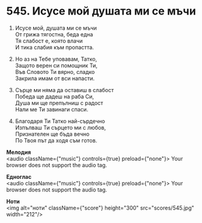 # 545. Исусе мой душата ми се мъчи

1. Исусе мой, душата ми се мъчи  
От грижа тягостна, беда една  
Тя слабост е, която влачи  
И тика слабия към пропастта.  

2. Но аз на Тебе уповавам, Татко,  
Защото верен си помощник Ти,  
Във Словото Ти вярно, сладко  
Закрила имам от вси напасти.  

3. Сърце ми няма да оставиш в слабост  
Победа ще дадеш на раба Си,  
Душа ми ще препълниш с радост  
Нали ме Ти завинаги спаси.  

4. Благодаря Ти Татко най-сърдечно  
Изпълваш Ти сърцето ми с любов,  
Признателен ще бъда вечно  
По Твоя път да ходя съм готов.

**Мелодия**  
<audio className={"music"} controls={true} preload={"none"}>
    <source src="mp3/545.mp3" type="audio/mpeg"/>
    Your browser does not support the audio tag.
</audio>

**Едноглас**  
<audio className={"music"} controls={true} preload={"none"}>
    <source src="transp/545.mp3" type="audio/mpeg"/>
    Your browser does not support the audio tag.
</audio>

**Ноти**  
<img alt="ноти" className={"score"} height="300" src="scores/545.jpg" width="212"/>
